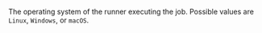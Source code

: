 The operating system of the runner executing the job. Possible values are `Linux`, `Windows`, or `macOS`.
